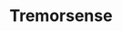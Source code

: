 ---
title: "Tremorsense"

ability:
  types: ["Ex"]
  description: |
    A creature with tremorsense is sensitive to vibrations in the ground and can automatically pinpoint the location of anything that is in contact with the ground and within range. Aquatic creatures with tremorsense can also sense the location of creatures moving through water. The ability's range is specified in the creature's descriptive text.

    If no straight path exists through the ground from the creature to those that it's sensing, then the range defines the maximum distance of the shortest indirect path. It must itself be in contact with the ground, and the creatures must be moving.

    As long as the other creatures are taking physical actions, including casting spells with somatic components, they're considered moving; they don't have to move from place to place for a creature with tremorsense to detect them.
---